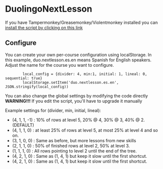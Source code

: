 DuolingoNextLesson
===========

If you have Tampermonkey/Greasemonkey/Violentmonkey installed you can [install the script by clicking on this link](https://github.com/camiloaa/duolingonextlesson/raw/master/DuolingoNextLesson.user.js)

## Configure

You can create your own per-course configuration using localStorage.
In this example, duo.nextlesson.es.en means Spanish for English speakers.
Adjust the name for the course you want to configure.
```
		local_config = {divider: 4, min:1, initial: 1, lineal: 0, sequential: true}
		localStorage.setItem('duo.nextlesson.es.en', JSON.stringify(local_config))
```
You can also change the global settings by modifying the code directly
**WARNING!!!** If you edit the script, you'll have to upgrade it manually

Example settings for (divider, min, initial, lineal):
-	(4, 1, 1, -1) : 10% of rows at level 5, 20% @ 4, 30% @ 3, 40% @ 2. (DEFAULT)
-	(4, 1, 1, 0)  : at least 25% of rows at level 5, at most 25% at level 4 and so on.
-	(3, 1, 0, 0)  : Same as before, but more lessons from new skills
-	(2, 1, 1, 0)  : 50% of finished rows at level 2, 50% at level 3.
-	(1, 1, 1, 0)  : All rows pointing to level 2 until the end of the tree.
-	(4, 2, 1, 0)  : Same as (1, 4, 1) but keep it slow until the first shortcut.
-	(4, 2, 1, 0)  : Same as (1, 4, 1) but keep it slow until the first shortcut.

